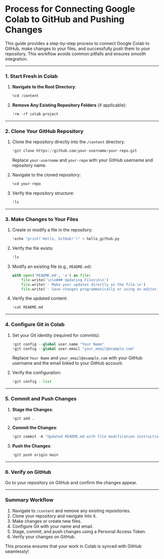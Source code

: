 # Process for Connecting Google Colab to GitHub and Pushing Changes

This guide provides a step-by-step process to connect Google Colab to GitHub, make changes to your files, and successfully push them to your repository. This workflow avoids common pitfalls and ensures smooth integration.

---

### **1. Start Fresh in Colab**

1. **Navigate to the Root Directory**:
   ```python
   %cd /content
   ```

2. **Remove Any Existing Repository Folders** (if applicable):
   ```python
   !rm -rf colab-project
   ```

---

### **2. Clone Your GitHub Repository**

1. Clone the repository directly into the `/content` directory:
   ```python
   !git clone https://github.com/your-username/your-repo.git
   ```
   Replace `your-username` and `your-repo` with your GitHub username and repository name.

2. Navigate to the cloned repository:
   ```python
   %cd your-repo
   ```

3. Verify the repository structure:
   ```python
   !ls
   ```

---

### **3. Make Changes to Your Files**

1. Create or modify a file in the repository:
   ```python
   !echo "print('Hello, GitHub!')" > hello_github.py
   ```

2. Verify the file exists:
   ```python
   !ls
   ```

3. Modify an existing file (e.g., `README.md`):
   ```python
   with open('README.md', 'a') as file:
       file.write('\n\n### Updating Files\n\n')
       file.write('- Make your updates directly in the file.\n')
       file.write('- Save changes programmatically or using an editor.\n')
   ```

4. Verify the updated content:
   ```python
   !cat README.md
   ```

---

### **4. Configure Git in Colab**

1. Set your Git identity (required for commits):
   ```python
   !git config --global user.name "Your Name"
   !git config --global user.email "your_email@example.com"
   ```
   Replace `Your Name` and `your_email@example.com` with your GitHub username and the email linked to your GitHub account.

2. Verify the configuration:
   ```python
   !git config --list
   ```

---

### **5. Commit and Push Changes**

1. **Stage the Changes**:
   ```python
   !git add .
   ```

2. **Commit the Changes**:
   ```python
   !git commit -m "Updated README.md with file modification instructions"
   ```

3. **Push the Changes**:
   ```python
   !git push origin main
   ```

---

### **6. Verify on GitHub**

Go to your repository on GitHub and confirm the changes appear.

---

### **Summary Workflow**

1. Navigate to `/content` and remove any existing repositories.
2. Clone your repository and navigate into it.
3. Make changes or create new files.
4. Configure Git with your name and email.
5. Stage, commit, and push changes using a Personal Access Token.
6. Verify your changes on GitHub.

This process ensures that your work in Colab is synced with GitHub seamlessly!
